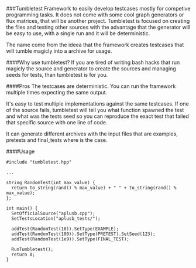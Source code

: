 ###Tumbletest
Framework to easily develop testcases mostly for competive programming tasks. It does not come with some cool graph generators or flux matrices, that will be another project. Tumbletest is focused on creating the files and testing other sources with the advantage that the generator will be easy to use, with a single run and it will be deterministic.

The name come from the ideea that the framework creates testcases that will tumble magicly into a archive for usage.

####Why use tumbletest?
If you are tired of writing bash hacks that run magicly the source and generator to create the sources and managing seeds for tests, than tumbletest is for you.

####Pros
The testcases are deterministic. You can run the framework multiple times expecting the same output.

It's easy to test multiple implementations against the same testcases. If one of the source fails, tumbletest will tell you what function spawned the test and what was the tests seed so you can reproduce the exact test that failed that specific source with one line of code.

It can generate different archives with the input files that are examples, pretests and final_tests where is the case.

####Usage

```
#include "tumbletest.hpp"

...

string RandomTest(int max_value) {
  return to_string(rand() % max_value) + " " + to_string(rand() % max_value);
};

int main() {
  SetOfficialSource("aplusb.cpp");
  SetTestsLocation("aplusb_tests/");
  
  addTest(RandomTest(10)).SetType(EXAMPLE);
  addTest(RandomTest(100)).SetType(PRETEST).SetSeed(123);
  addTest(RandomTest(1e9)).SetType(FINAL_TEST);
  
  RunTumbletest();
  return 0;
}
```

